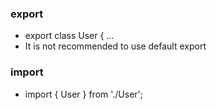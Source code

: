 ### export
  - export class User { ...
  - It is not recommended to use default export

### import
  - import { User } from './User';
